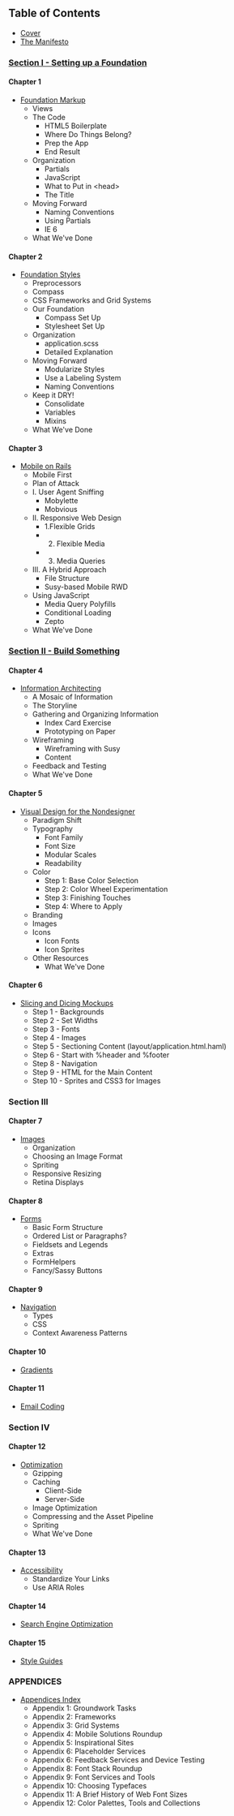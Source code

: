 Table of Contents
-----------------

- [Cover][]
- [The Manifesto][]

### [Section I - Setting up a Foundation][Section I]

#### Chapter 1
- [Foundation Markup][Chapter 1]
    - Views
    - The Code
        - HTML5 Boilerplate
        - Where Do Things Belong?
        - Prep the App
        - End Result
    - Organization
        - Partials
        - JavaScript
        - What to Put in \<head>
        - The Title
    - Moving Forward
        - Naming Conventions
        - Using Partials
        - IE 6
    - What We've Done

#### Chapter 2
- [Foundation Styles][Chapter 2]
    - Preprocessors
    - Compass
    - CSS Frameworks and Grid Systems
    - Our Foundation
        - Compass Set Up
        - Stylesheet Set Up
    - Organization
        - application.scss
        - Detailed Explanation
    - Moving Forward
        - Modularize Styles
        - Use a Labeling System
        - Naming Conventions
    - Keep it DRY!
        - Consolidate
        - Variables
        - Mixins
    - What We've Done

#### Chapter 3
- [Mobile on Rails][Chapter 3]
    - Mobile First
    - Plan of Attack
    - I. User Agent Sniffing
        - Mobylette
        - Mobvious
    - II. Responsive Web Design
        - 1.Flexible Grids
        - 2. Flexible Media
        - 3. Media Queries
    - III. A Hybrid Approach
        - File Structure
        - Susy-based Mobile RWD
    - Using JavaScript
        - Media Query Polyfills
        - Conditional Loading
        - Zepto
    - What We've Done

### [Section II - Build Something][Section II]

#### Chapter 4
- [Information Architecting][Chapter 4]
    - A Mosaic of Information
    - The Storyline
    - Gathering and Organizing Information
        - Index Card Exercise
        - Prototyping on Paper
    - Wireframing
        - Wireframing with Susy
        - Content
    - Feedback and Testing
    - What We've Done

#### Chapter 5
- [Visual Design for the Nondesigner][Chapter 5]
    - Paradigm Shift
    - Typography
        - Font Family
        - Font Size
        - Modular Scales
        - Readability
    - Color
        - Step 1: Base Color Selection
        - Step 2: Color Wheel Experimentation
        - Step 3: Finishing Touches
        - Step 4: Where to Apply
    - Branding
    - Images
    - Icons
        - Icon Fonts
        - Icon Sprites
    - Other Resources
        - What We've Done

#### Chapter 6
- [Slicing and Dicing Mockups][Chapter 6]
  - Step 1 - Backgrounds
  - Step 2 - Set Widths
  - Step 3 - Fonts
  - Step 4 - Images
  - Step 5 - Sectioning Content (layout/application.html.haml)
  - Step 6 - Start with %header and %footer
  - Step 8 - Navigation
  - Step 9 - HTML for the Main Content
  - Step 10 - Sprites and CSS3 for Images

### Section III

#### Chapter 7
- [Images][]
    - Organization
    - Choosing an Image Format
    - Spriting
    - Responsive Resizing
    - Retina Displays

#### Chapter 8
- [Forms][]
    - Basic Form Structure
    - Ordered List or Paragraphs?
    - Fieldsets and Legends
    - Extras
    - FormHelpers
    - Fancy/Sassy Buttons

#### Chapter 9
- [Navigation][]
    - Types
    - CSS
    - Context Awareness Patterns

#### Chapter 10
- [Gradients][]

#### Chapter 11
- [Email Coding][]

### Section IV

#### Chapter 12
- [Optimization][]
    - Gzipping
    - Caching
        - Client-Side
        - Server-Side
    - Image Optimization
    - Compressing and the Asset Pipeline
    - Spriting
    - What We've Done

#### Chapter 13
- [Accessibility][]
    - Standardize Your Links
    - Use ARIA Roles

#### Chapter 14
- [Search Engine Optimization][]

#### Chapter 15
- [Style Guides][]

### APPENDICES

- [Appendices Index][Appendices]
  - Appendix 1: Groundwork Tasks
  - Appendix 2: Frameworks
  - Appendix 3: Grid Systems
  - Appendix 4: Mobile Solutions Roundup
  - Appendix 5: Inspirational Sites
  - Appendix 6: Placeholder Services
  - Appendix 6: Feedback Services and Device Testing
  - Appendix 8: Font Stack Roundup
  - Appendix 9: Font Services and Tools
  - Appendix 10: Choosing Typefaces
  - Appendix 11: A Brief History of Web Font Sizes
  - Appendix 12: Color Palettes, Tools and Collections

[Cover]:                https://github.com/maxxiimo/the-front-end-manifesto/blob/master/cover.md
[The Manifesto]:        https://github.com/maxxiimo/the-front-end-manifesto/blob/master/the-manifesto.md
[Section I]:            https://github.com/maxxiimo/the-front-end-manifesto/blob/master/section-1.md
[Chapter 1]:            https://github.com/maxxiimo/the-front-end-manifesto/blob/master/foundation-markup.md
[Chapter 2]:            https://github.com/maxxiimo/the-front-end-manifesto/blob/master/foundation-styles.md
[Chapter 3]:            https://github.com/maxxiimo/the-front-end-manifesto/blob/master/mobile-on-rails.md
[Section II]:           https://github.com/maxxiimo/the-front-end-manifesto/blob/master/section-2.md
[Chapter 4]:            https://github.com/maxxiimo/the-front-end-manifesto/blob/master/information-architecting.md
[Chapter 5]:            https://github.com/maxxiimo/the-front-end-manifesto/blob/master/visual-design-for-the-nondesigner.md
[Chapter 6]:            https://github.com/maxxiimo/the-front-end-manifesto/blob/master/slicing-and-dicing-mockups.md
[Images]:               https://github.com/maxxiimo/the-front-end-manifesto/blob/master/images.md
[Forms]:                https://github.com/maxxiimo/the-front-end-manifesto/blob/master/forms.md
[Navigation]:           https://github.com/maxxiimo/the-front-end-manifesto/blob/master/navigation.md
[Gradients]:            https://github.com/maxxiimo/the-front-end-manifesto/blob/master/gradients.md
[Email Coding]:         https://github.com/maxxiimo/the-front-end-manifesto/blob/master/email-coding.md
[Refactoring]:          https://github.com/maxxiimo/the-front-end-manifesto/blob/master/refactoring.md
[Optimization]:         https://github.com/maxxiimo/the-front-end-manifesto/blob/master/optimization.md
[Accessibility]:        https://github.com/maxxiimo/the-front-end-manifesto/blob/master/accessibility.md
[Search Engine Optimization]: https://github.com/maxxiimo/the-front-end-manifesto/blob/master/search-engine-optimization.md
[Style Guides]:         https://github.com/maxxiimo/the-front-end-manifesto/blob/master/style-guides.md
[Appendices]:           https://github.com/maxxiimo/the-front-end-manifesto/blob/master/appendices.md
